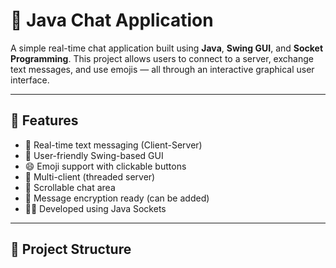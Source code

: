 # 💬 Java Chat Application

A simple real-time chat application built using **Java**, **Swing GUI**, and **Socket Programming**. This project allows users to connect to a server, exchange text messages, and use emojis — all through an interactive graphical user interface.

---

## 🚀 Features

- 🔌 Real-time text messaging (Client-Server)
- 🎨 User-friendly Swing-based GUI
- 😄 Emoji support with clickable buttons
- 🧵 Multi-client (threaded server)
- 📜 Scrollable chat area
- 🔐 Message encryption ready (can be added)
- 🧑‍💻 Developed using Java Sockets

---

## 📁 Project Structure

